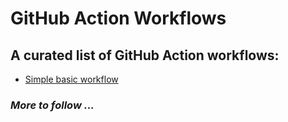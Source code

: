 # GitHub Action Workflows

## A curated list of GitHub Action workflows:

- [Simple basic workflow](https://github.com/ashikkumar23/github-actions-curated/blob/master/.github/workflows/simple-basic-workflow.yml)

### _More to follow ..._

